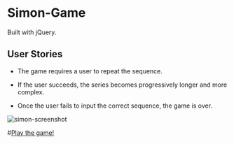 # Simon-Game

Built with jQuery.

## User Stories

- The game requires a user to repeat the sequence. 

- If the user succeeds, the series becomes progressively longer and more complex. 

- Once the user fails to input the correct sequence, the game is over.

![simon-screenshot](https://user-images.githubusercontent.com/57681651/98575270-e23a6b80-22b0-11eb-92c9-4e8e7b6561e6.jpg)

#[Play the game!](https://mike1234-pixel.github.io/Simon-Game/)
